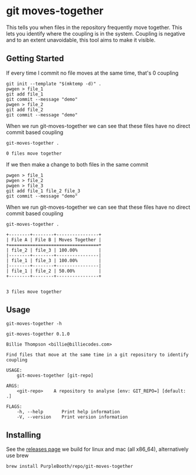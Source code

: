 # git moves-together

This tells you when files in the repository frequently move together.
This lets you identify where the coupling is in the system. Coupling is
negative and to an extent unavoidable, this tool aims to make it
visible.

## Getting Started

If every time I commit no file moves at the same time, that's 0 coupling

```shell,script(name="no-coupling-setup", expected_exit_code=0)
git init --template "$(mktemp -d)" .
pwgen > file_1
git add file_1
git commit --message "demo"
pwgen > file_2
git add file_2
git commit --message "demo"
```

When we run git-moves-together 
we can see that these files have no direct commit based coupling

```shell,script(name="no-coupling", expected_exit_code=0)
git-moves-together .
```


```text,verify(script_name="no-coupling", stream=stdout)
0 files move together
```

If we then make a change to both files in the same commit

```shell,script(name="coupling-setup", expected_exit_code=0)
pwgen > file_1
pwgen > file_2
pwgen > file_3
git add file_1 file_2 file_3
git commit --message "demo"
```

When we run git-moves-together
we can see that these files have no direct commit based coupling

```shell,script(name="coupling", expected_exit_code=0)
git-moves-together .
```

```text,verify(script_name="coupling", stream=stdout)
+--------+--------+----------------+
| File A | File B | Moves Together |
+==================================+
| file_2 | file_3 | 100.00%        |
|--------+--------+----------------|
| file_1 | file_3 | 100.00%        |
|--------+--------+----------------|
| file_1 | file_2 | 50.00%         |
+--------+--------+----------------+


3 files move together
```

## Usage

```shell,script(name="help", expected_exit_code=0)
git-moves-together -h
```

``` text,verify(script_name="help",stream=stdout)
git-moves-together 0.1.0

Billie Thompson <billie@billiecodes.com>

Find files that move at the same time in a git repository to identify coupling

USAGE:
    git-moves-together [git-repo]

ARGS:
    <git-repo>    A repository to analyse [env: GIT_REPO=] [default: .]

FLAGS:
    -h, --help       Print help information
    -V, --version    Print version information
```

## Installing

See the [releases
page](https://github.com/PurpleBooth/ellipsis/releases/latest) we build
for linux and mac (all x86_64), alternatively use brew

``` shell,skip()
brew install PurpleBooth/repo/git-moves-together
```
